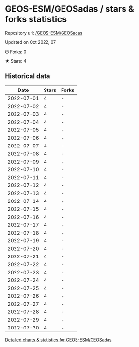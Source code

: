# GEOS-ESM/GEOSadas / stars & forks statistics

Repository url: [/GEOS-ESM/GEOSadas](https://github.com/GEOS-ESM/GEOSadas)

Updated on Oct 2022, 07

☋ Forks: 0

★ Stars: 4

## Historical data
| Date | Stars | Forks |
|------|-------|-------|
| 2022-07-01 | 4 | - | 
| 2022-07-02 | 4 | - | 
| 2022-07-03 | 4 | - | 
| 2022-07-04 | 4 | - | 
| 2022-07-05 | 4 | - | 
| 2022-07-06 | 4 | - | 
| 2022-07-07 | 4 | - | 
| 2022-07-08 | 4 | - | 
| 2022-07-09 | 4 | - | 
| 2022-07-10 | 4 | - | 
| 2022-07-11 | 4 | - | 
| 2022-07-12 | 4 | - | 
| 2022-07-13 | 4 | - | 
| 2022-07-14 | 4 | - | 
| 2022-07-15 | 4 | - | 
| 2022-07-16 | 4 | - | 
| 2022-07-17 | 4 | - | 
| 2022-07-18 | 4 | - | 
| 2022-07-19 | 4 | - | 
| 2022-07-20 | 4 | - | 
| 2022-07-21 | 4 | - | 
| 2022-07-22 | 4 | - | 
| 2022-07-23 | 4 | - | 
| 2022-07-24 | 4 | - | 
| 2022-07-25 | 4 | - | 
| 2022-07-26 | 4 | - | 
| 2022-07-27 | 4 | - | 
| 2022-07-28 | 4 | - | 
| 2022-07-29 | 4 | - | 
| 2022-07-30 | 4 | - | 


[Detailed charts & statistics for GEOS-ESM/GEOSadas](https://reviewgithub.com/rep/GEOS-ESM/GEOSadas)
